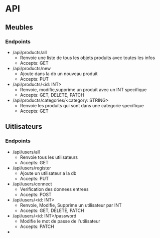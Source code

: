 # API

## Meubles

### Endpoints
- /api/products/all
	- Renvoie une liste de tous les objets produits avec toutes les infos
	- Accepts: GET
- /api/products/new
	- Ajoute dans la db un nouveau produit
	- Accepts: PUT
- /api/products/<id: INT>
	- Renvoie, modifie,supprime un produit avec un INT specifique
	- Accepts: GET, DELETE, PATCH
- /api/products/categories/<category: STRING>
	- Renvoie les produits qui sont dans une categorie specifique
	- Accepts: GET

## Uitlisateurs

### Endpoints
- /api/users/all
	- Renvoie tous les utilisateurs
	- Accepts: GET
- /api/users/register
	- Ajoute un utilisateur a la db
	- Accepts: PUT
- /api/users/connect
	- Verification des donnees entrees
	- Accepts: POST
- /api/users/<id: INT>
	- Renvoie, Modifie, Supprime un utilisateur par INT
	- Accepts: GET, DELETE, PATCH
- /api/users/<id: INT>/password
	- Modifie le mot de passe de l'utilisateur
	- Accepts: PATCH
- 
